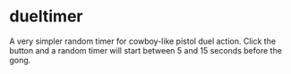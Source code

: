 # dueltimer
A very simpler random timer for cowboy-like pistol duel action.
Click the button and a random timer will start between 5 and 15 seconds before the gong.
